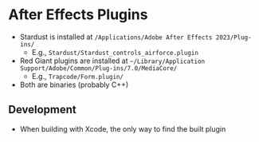 # After Effects Plugins

- Stardust is installed at `/Applications/Adobe After Effects 2023/Plug-ins/`
    - E.g., `Stardust/Stardust_controls_airforce.plugin`
- Red Giant plugins are installed at `~/Library/Application Support/Adobe/Common/Plug-ins/7.0/MediaCore/`
    - E.g., `Trapcode/Form.plugin/`
- Both are binaries (probably C++)

## Development

- When building with Xcode, the only way to find the built plugin 
